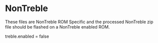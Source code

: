 # NonTreble
These files are NonTreble ROM Specific and the processed NonTreble zip file should be flashed on a NonTreble enabled ROM.

treble.enabled = false
